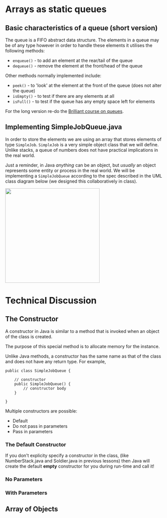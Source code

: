 # Arrays as static queues

## Basic characteristics of a queue (short version)

The queue is a FIFO abstract data structure. The elements in a queue may be of any type however in order to handle these elements it utilises the following methods:

* `enqueue()` - to add an element at the rear/tail of the queue
* `dequeue()` - remove the element at the front/head of the queue

Other methods normally implemented include:

* `peek()` - to 'look' at the element at the front of the queue (does not alter the queue)
* `isEmpty()` - to test if there are any elements at all 
* `isFull()` - to test if the queue has any empty space left for elements

For the long version re-do the [Brilliant course on queues](https://brilliant.org/practice/queues/?chapter=stacks-and-queues).

## Implementing SimpleJobQueue.java

In order to store the elements we are using an array that stores elements of type `SimpleJob`. `SimpleJob` is a very simple object class that we will define. Unlike stacks, a queue of numbers does not have practical implications in the real world. 

Just a reminder, in Java *anything* can be an object, but *usually* an object represents some entity or process in the real world. We will be implementing a `SimpleJobQueue` according to the spec described in the UML class diagram below (we designed this collaboratively in class).

<img src="https://github.com/erikacamilleri/secib-java-course/blob/main/java-ib-sec/img/job_queue_uml.PNG?raw=true" width="auto" height="300"/>

# Technical Discussion

## The Constructor

A constructor in Java is similar to a method that is invoked when an object of the class is created.

The purpose of this special method is to allocate memory for the instance.

Unlike Java methods, a constructor has the same name as that of the class and does not have any return type. For example,

```
public class SimpleJobQueue {
    
    // constructor
    public SimpleJobQueue() {
        // constructor body
    }

}
```

Multiple constructors are possible:
- Default
- Do not pass in parameters
- Pass in parameters

### The Default Constructor

If you don't explicity specify a constructor in the class, (like NumberStack.java and Soldier.java in previous lessons) then Java will create the default <b>empty</b> constructor for you during run-time and call it!

### No Parameters

### With Parameters

## Array of Objects